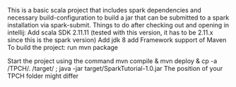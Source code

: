 This is a basic scala project that includes spark dependencies and necessary build-configuration to build a jar that can be submitted to a spark installation via spark-submit.
Things to do after checking out and opening in intellij:
    Add scala SDK 2.11.11 (tested with this version, it has to be 2.11.x since this is the spark version)
    Add jdk 8
    add Framework support of Maven
To build the project:
    run mvn package

Start the project using the command
    mvn compile & mvn deploy & cp -a /TPCH/. /target/ ; java -jar target/SparkTutorial-1.0.jar
    The position of your TPCH folder might differ